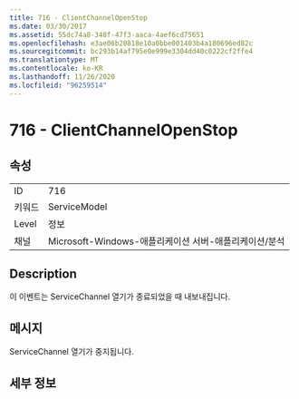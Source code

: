 ```yaml
---
title: 716 - ClientChannelOpenStop
ms.date: 03/30/2017
ms.assetid: 55dc74a8-348f-47f3-aaca-4aef6cd75651
ms.openlocfilehash: e3ae06b20818e10a0bbe001403b4a180696ed82c
ms.sourcegitcommit: bc293b14af795e0e999e3304dd40c0222cf2ffe4
ms.translationtype: MT
ms.contentlocale: ko-KR
ms.lasthandoff: 11/26/2020
ms.locfileid: "96259514"
---
```

# <a name="716---clientchannelopenstop"></a>716 - ClientChannelOpenStop

## <a name="properties"></a>속성  
  
|||  
|-|-|  
|ID|716|  
|키워드|ServiceModel|  
|Level|정보|  
|채널|Microsoft-Windows-애플리케이션 서버-애플리케이션/분석|  
  
## <a name="description"></a>Description  

 이 이벤트는 ServiceChannel 열기가 종료되었을 때 내보내집니다.  
  
## <a name="message"></a>메시지  

 ServiceChannel 열기가 중지됩니다.  
  
## <a name="details"></a>세부 정보
